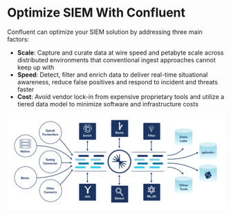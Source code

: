 # Optimize SIEM With Confluent

Confluent can optimize your SIEM solution by addressing three main factors:
- **Scale**: Capture and curate data at wire speed and petabyte scale across distributed environments that conventional ingest approaches cannot keep up with
- **Speed**: Detect, filter and enrich data to deliver real-time situational awareness, reduce false positives and respond to incident and threats faster
- **Cost**: Avoid vendor lock-in from expensive proprietary tools and utilize a tiered data model to minimize software and infrastructure costs

![SIEM with Confluent](./images/diagrams-cybersecurity-infrastructure.png)